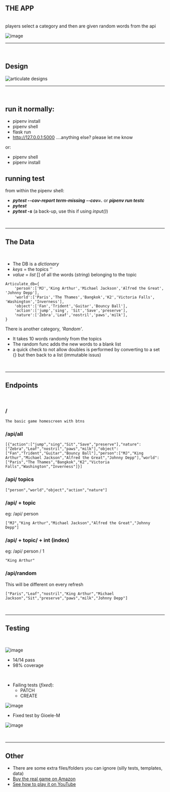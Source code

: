 ## THE APP
<br>
players select a category and then are given random words from the api

![image](https://user-images.githubusercontent.com/91187363/178157523-b23b3a6f-2822-4c87-877b-937dd7089738.png)


<hr>
<br>

## Design

![articulate designs](https://user-images.githubusercontent.com/91187363/178157572-b768a5c2-2643-44a1-9189-f6d742cb6647.png)

<hr>
<br>

## run it normally:
- pipenv install
- pipenv shell
- flask run
- http://127.0.0.1:5000 
....anything else? please let me know

or:
- pipenv shell
- pipenv install


## running test
from within the pipenv shell:
- ***pytest --cov-report term-missing --cov=.***  or   ***pipenv run testc***
- ***pytest*** 
- ***pytest -s*** (a back-up, use this if using *input()*)

<br>
<hr>

## The Data

<br>

- The DB is a *dictionary*
- *keys* = the topics ''
- *value* = *list* [] of all the words (*string*) belonging to the topic
```
Articulate_db={
    'person':['MJ','King Arthur','Michael Jackson','Alfred the Great', 'Johnny Depp'],
    'world':['Paris','The Thames','Bangkok','K2','Victoria Falls', 'Washington','Inverness'],
    'object':['Fan','Trident','Guitar','Bouncy Ball'],
    'action':['jump','sing', 'Sit','Save','preserve'],
    'nature':['Zebra','Leaf','nostril','paws','milk'], 
}
```

There is another category, *'Random'*. 
- It takes 10 words randomly from the topics
- The random func adds the new words to a blank list 
- a quick check to not allow doubles is performed by converting to a set {} but then back to a list (immutable issus)


<br>
<hr>

## Endpoints

<br>


### /
```
The basic game homescreen with btns
```

### /api/all
```
[{"action":["jump","sing","Sit","Save","preserve"],"nature":["Zebra","Leaf","nostril","paws","milk"],"object":["Fan","Trident","Guitar","Bouncy Ball"],"person":["MJ","King Arthur","Michael Jackson","Alfred the Great","Johnny Depp"],"world":["Paris","The Thames","Bangkok","K2","Victoria Falls","Washington","Inverness"]}]
```

### /api/ topics
```
["person","world","object","action","nature"]
```
### /api/ + topic
eg: /api/ person
```
["MJ","King Arthur","Michael Jackson","Alfred the Great","Johnny Depp"]
```
### /api/ + topic/ + int (index)
eg: /api/ person / 1
```
"King Arthur"
```

### /api/random
This will be different on every refresh
```
["Paris","Leaf","nostril","King Arthur","Michael Jackson","Sit","preserve","paws","milk","Johnny Depp"]
```


<br>
<hr>

## Testing

<br>

![image](https://user-images.githubusercontent.com/91187363/178240689-b10c850b-8893-4e1a-a51f-05c3f4469f76.png)

- 14/14 pass
- 98% coverage

<br>

- Failing tests (*fixed*):
    - PATCH
    - CREATE

![image](https://user-images.githubusercontent.com/91187363/178158063-c64ed096-d0a4-4eb8-914b-23840d64e8ef.png)

- Fixed test by Gioele-M

![image](https://user-images.githubusercontent.com/91187363/178240095-2e1b77d3-2006-4a73-8166-7135505ae1ac.png)



<br>
<hr>

## Other
- There are some extra files/folders you can ignore (silly tests, templates, data)
- [Buy the real game on Amazon](https://www.amazon.co.uk/Drumond-Park-Articulate-Family-Board/dp/B00006L99R/ref=sr_1_1_sspa?keywords=articulate+board+games&qid=1657478045&sr=8-1-spons&psc=1&spLa=ZW5jcnlwdGVkUXVhbGlmaWVyPUFPR0M0NThWOFkxMUwmZW5jcnlwdGVkSWQ9QTA5ODMwODYzT0xYWldLS0lVRjJKJmVuY3J5cHRlZEFkSWQ9QTAzMDM3MTkzN1lQNlY0MkZOSFFZJndpZGdldE5hbWU9c3BfYXRmJmFjdGlvbj1jbGlja1JlZGlyZWN0JmRvTm90TG9nQ2xpY2s9dHJ1ZQ==)
- [See how to play it on YouTube](https://www.youtube.com/watch?time_continue=135&v=xXMsP99edmY&feature=emb_logo)
